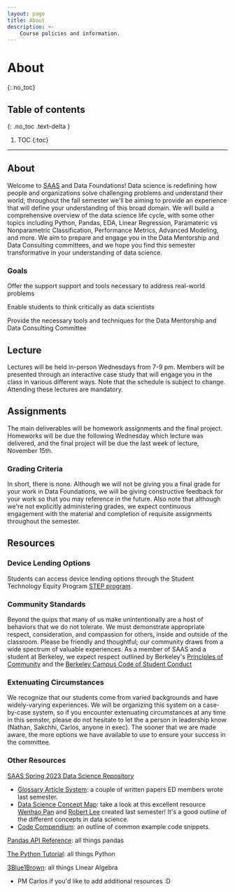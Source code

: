 ```yaml
---
layout: page
title: About
description: >-
    Course policies and information.
---
```


# About
{:.no_toc}

## Table of contents
{: .no_toc .text-delta }

1. TOC
{:toc}

---

## About

Welcome to [SAAS](saas.berkeley.edu) and Data Foundations! Data science is redefining how people and organizations solve challenging problems and understand their world; throughout the fall semester we'll be aiming to provide an experience that will define your understanding of this broad domain. We will build a comprehensive overview of the data science life cycle, with some other topics including Python, Pandas, EDA, Linear Regression, Paramateric vs Nonparametric Classification, Performance Metrics, Advanced Modeling, and more. We aim to prepare and engage you in the Data Mentorship and Data Consulting committees, and we hope you find this semester transformative in your understanding of data science. 

### Goals
Offer the support support and tools necessary to address real-world problems

Enable students to think critically as data scientists

Provide the necessary tools and techniques for the Data Mentorship and Data Consulting Committee

## Lecture

Lectures will be held in-person Wednesdays from 7-9 pm. Members will be presented through an interactive case study that will engage you in the class in various different ways. Note that the schedule is subject to change. Attending these lectures are mandatory. 

## Assignments

The main deliverables will be homework assignments and the final project. Homeworks will be due the following Wednesday which lecture was delivered, and the final project will be due the last week of lecture, November 15th.

### Grading Criteria

In short, there is none. Although we will not be giving you a final grade for your work in Data Foundations, we will be giving constructive feedback for your work so that you may reference in the future. Also note that although we're not explicitly administering grades, we expect continuous engagement with the material and completion of requisite assignments throughout the semester.

## Resources

### Device Lending Options
Students can access device lending options through the Student Technology Equity Program [STEP program](https://studenttech.berkeley.edu/devicelending).

### Community Standards 
Beyond the quips that many of us make unintentionally are a host of behaviors that we do not tolerate. We must demonstrate appropriate respect, consideration, and compassion for others, inside and outside of the classroom. Please be friendly and thoughtful; our community draws from a wide spectrum of valuable experiences. As a member of SAAS and a student at Berkeley, we expect respect outlined by Berkeley's [Principles of Community](https://diversity.berkeley.edu/principles-community) and the [Berkeley Campus Code of Student Conduct](https://conduct.berkeley.edu/code-of-conduct/)  

### Extenuating Circumstances
We recognize that our students come from varied backgrounds and have widely-varying experiences. We will be organizing this system on a case-by-case system, so if you encounter extenuating circumstances at any time in this semster, please do not hesitate to let the a person in leadership know (Nathan, Sakchhi, Carlos, anyone in exec). The sooner that we are made aware, the more options we have available to use to ensure your success in the committee.

### Other Resources

[SAAS Spring 2023 Data Science Repository](https://www.notion.so/SAAS-Data-Science-Repository-32fb3a865c1d4c56bd45105cfc4e102c?pvs=4)

- [Glossary Article System](https://www.notion.so/Glossary-173b454542e4455983777bd2fa564289?pvs=4): a couple of written papers ED members wrote last semester.
- [Data Science Concept Map](https://www.notion.so/Robert-Notes-7a31e549867c4bd8acfccd08a099c3ca?pvs=4): take a look at this excellent resource [Wenhao Pan](wenhao1102@berkeley.edu) and [Robert Lee](robertdylee@berkeley.edu) created last semester! It's a good outline of the different concepts in data science.
- [Code Compendium](https://www.notion.so/Code-Compendium-619d1885a3d84ca2bfd1c34d43ab5f51?pvs=4): an outline of common example code snippets.


[Pandas API Reference](https://pandas.pydata.org/pandas-docs/stable/reference/index.html): all things pandas


[The Python Tutorial](https://docs.python.org/3.5/tutorial/): all things Python


[3Blue1Brown](https://www.3blue1brown.com/topics/linear-algebra): all things Linear Algebra


- PM Carlos if you'd like to add additional resources :D

